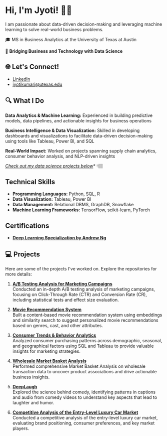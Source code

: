 # Hi, I'm Jyoti! 👋🏽

I am passionate about data-driven decision-making and leveraging machine learning to solve real-world business problems.

🎓 MS in Business Analytics at the University of Texas at Austin

🎯 **Bridging Business and Technology with Data Science**  




## 🌐 Let's Connect!  
- [LinkedIn](https://www.linkedin.com/in/jyoti-kumari-utexas)  
- [jyotikumari@utexas.edu](mailto:jyotikumari@utexas.edu)


## 🔍 What I Do
**Data Analytics & Machine Learning:** Experienced in building predictive models, data pipelines, and actionable insights for business operations

**Business Intelligence & Data Visualization:** Skilled in developing dashboards and visualizations to facilitate data-driven decision-making using tools like Tableau, Power BI, and SQL

**Real-World Impact:** Worked on projects spanning supply chain analytics, consumer behavior analysis, and NLP-driven insights

*[Check out my data science projects below](#-projects)** 👇🏽


## Technical Skills  
- **Programming Languages:** Python, SQL, R  
- **Data Visualization:** Tableau, Power BI  
- **Data Management:** Relational DBMS, GraphDB, Snowflake  
- **Machine Learning Frameworks:** TensorFlow, scikit-learn, PyTorch 


## Certifications  
- **[Deep Learning Specialization by Andrew Ng](https://drive.google.com/file/d/1S3r_gqwwkTpKEzuUDtqDwEZFBtk5FTBd/view?usp=sharing)**


## 💻 Projects  
Here are some of the projects I've worked on. Explore the repositories for more details:  

1. **[A/B Testing Analysis for Marketing Campaigns](https://github.com/jyotigangwar29/A-B-Testing-Analysis-for-Marketing-Campaigns)**  
   Conducted an in-depth A/B testing analysis of marketing campaigns, focusing on Click-Through Rate (CTR) and Conversion Rate (CR), including statistical tests and effect size evaluation.

2. **[Movie Recommendation System](https://github.com/jyotigangwar29/movie-recommendation-system)**  
   Built a content-based movie recommendation system using embeddings and similarity search to suggest personalized movie recommendations based on genres, cast, and other attributes.

3. **[Consumer Trends & Behavior Analytics](https://github.com/jyotigangwar29/consumer-trends-behavior-analytics)**  
   Analyzed consumer purchasing patterns across demographic, seasonal, and geographical factors using SQL and Tableau to provide valuable insights for marketing strategies.

4. **[Wholesale Market Basket Analysis](https://github.com/jyotigangwar29/Wholesale-Market-Basket-Analysis)**  
   Performed comprehensive Market Basket Analysis on wholesale transaction data to uncover product associations and drive actionable business insights.

5. **[DeepLaugh](https://github.com/jyotigangwar29/DeepLaugh)**  
   Explored the science behind comedy, identifying patterns in captions and audio from comedy videos to understand key aspects that lead to laughter and humor.

6. **[Competitive Analysis of the Entry-Level Luxury Car Market](https://github.com/jyotigangwar29/competitive-analysis-of-the-entry-level-luxury-car-market)**  
   Conducted a competitive analysis of the entry-level luxury car market, evaluating brand positioning, consumer preferences, and key market players.


